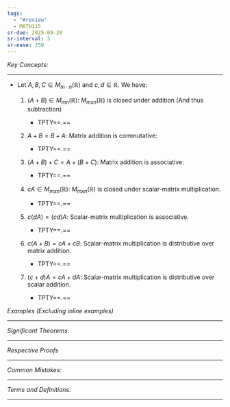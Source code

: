```yaml
---
tags:
  - "#review"
  - MATH115
sr-due: 2025-09-20
sr-interval: 3
sr-ease: 250
---
```

*Key Concepts:*
___

- Let $A, B, C \in M_{m \cdot n}(\mathbb{R})$ and $c, d \in \mathbb{R}$. We have:
	1. $(A + B) \in M_{mn}(\mathbb{R})$: $M_{mxn}(\mathbb{R})$ is closed under addition (And thus subtraction)
		- TPTY==.==

	2. $A + B = B + A$: Matrix addition is commutative:
		- TPTY==.==

	3. $(A + B) + C = A + (B + C)$: Matrix addition is associative:
		- TPTY==.==
	
	4. $cA \in M_{mxn}(\mathbb{R})$: $M_{mxn}(\mathbb{R})$ is closed under scalar-matrix multiplication.
		- TPTY==.==

	5. $c(dA) = (cd)A$: Scalar-matrix multiplication is associative. 
		- TPTY==.==

	6. $c(A + B) = cA + cB$: Scalar-matrix multiplication is distributive over matrix addition.
		- TPTY==.==
	
	7. $(c+d)A = cA + dA$: Scalar-matrix multiplication is distributive over scalar addition.
		- TPTY==.==


*Examples (Excluding inline examples)* 
___

*Significant Theorems:*
___

*Respective Proofs*
___

*Common Mistakes:*
___

*Terms and Definitions:*
___

